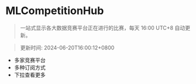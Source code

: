 # MLCompetitionHub

> 一站式显示各大数据竞赛平台正在进行的比赛，每天 16:00 UTC+8 自动更新。
  
> 更新时间: 2024-06-20T16:00:12+0800 

* 多家竞赛平台
* 多种订阅方式
* 下拉查看更多